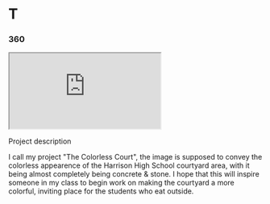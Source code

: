 # T

### 360

<iframe src='https://vizor.io/static/scripts/vizor-360-embed.js' data-vizorurl='https://vizor.io/embed/krdavis/commons_east'> </iframe>

Project description

I call my project "The Colorless Court", the image is supposed to convey the colorless appearence of the Harrison High School courtyard area, with it being almost completely being concrete & stone. I hope that this will inspire someone in my class to begin work on making the courtyard a more colorful, inviting place for the students who eat outside.
